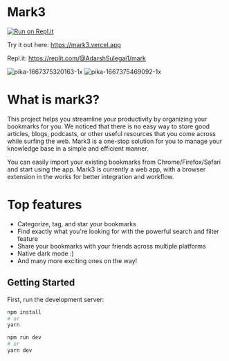 # Mark3

[![Run on Repl.it](https://replit.com/badge/github/adarsh500/mark)](https://replit.com/new/github/adarsh500/mark)

Try it out here: https://mark3.vercel.app

Repl.it: https://replit.com/@AdarshSulegai1/mark

![pika-1667375320163-1x](https://user-images.githubusercontent.com/73278151/206869198-b5ebe17c-263c-41ef-9662-3ce4627a597a.png)
![pika-1667375469092-1x](https://user-images.githubusercontent.com/73278151/206869208-cce1b6c5-5e86-40e1-a5fd-98fb7a6e43a6.png)

# What is mark3?

This project helps you streamline your productivity by organizing your bookmarks for you. We noticed that there is no easy way to store good articles, blogs, podcasts, or other useful resources that you come across while surfing the web. Mark3 is a one-stop solution for you to manage your knowledge base in a simple and efficient manner.

You can easily import your existing bookmarks from Chrome/Firefox/Safari and start using the app. Mark3 is currently a web app, with a browser extension in the works for better integration and workflow.

# Top features

- Categorize, tag, and star your bookmarks
- Find exactly what you're looking for with the powerful search and filter feature
- Share your bookmarks with your friends across multiple platforms
- Native dark mode :)
- And many more exciting ones on the way!

## Getting Started

First, run the development server:

```bash
npm install
# or
yarn 
```

```bash
npm run dev
# or
yarn dev
```
